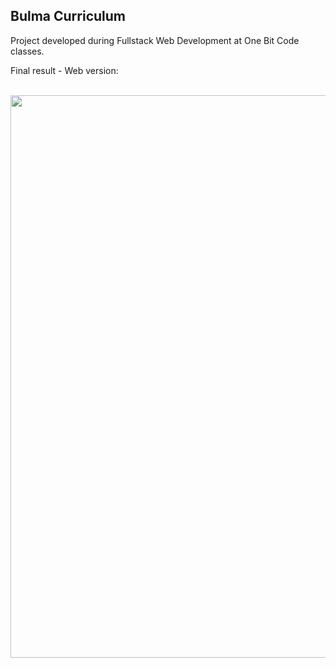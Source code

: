 <h2>Bulma Curriculum</h2>

Project developed during Fullstack Web Development at One Bit Code classes.

Final result - Web version:

<br>
<div align="center">
<img src="https://user-images.githubusercontent.com/87499710/163291187-37b14c8b-5f48-4117-bec0-fc65807de700.gif" width="900px"/>
</div>



